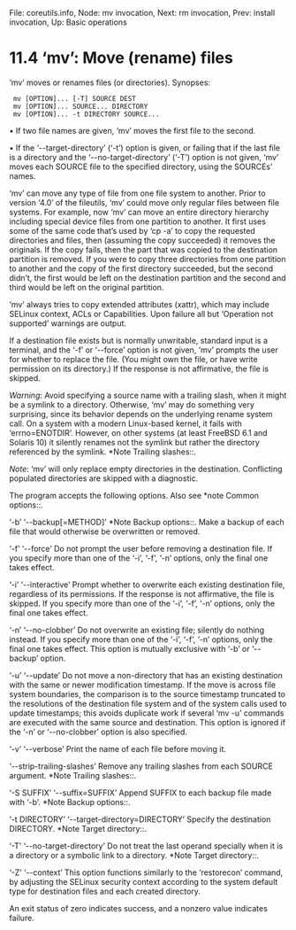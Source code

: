 File: coreutils.info,  Node: mv invocation,  Next: rm invocation,  Prev: install invocation,  Up: Basic operations

11.4 ‘mv’: Move (rename) files
==============================

‘mv’ moves or renames files (or directories).  Synopses:

     mv [OPTION]... [-T] SOURCE DEST
     mv [OPTION]... SOURCE... DIRECTORY
     mv [OPTION]... -t DIRECTORY SOURCE...

   • If two file names are given, ‘mv’ moves the first file to the
     second.

   • If the ‘--target-directory’ (‘-t’) option is given, or failing that
     if the last file is a directory and the ‘--no-target-directory’
     (‘-T’) option is not given, ‘mv’ moves each SOURCE file to the
     specified directory, using the SOURCEs’ names.

   ‘mv’ can move any type of file from one file system to another.
Prior to version ‘4.0’ of the fileutils, ‘mv’ could move only regular
files between file systems.  For example, now ‘mv’ can move an entire
directory hierarchy including special device files from one partition to
another.  It first uses some of the same code that’s used by ‘cp -a’ to
copy the requested directories and files, then (assuming the copy
succeeded) it removes the originals.  If the copy fails, then the part
that was copied to the destination partition is removed.  If you were to
copy three directories from one partition to another and the copy of the
first directory succeeded, but the second didn’t, the first would be
left on the destination partition and the second and third would be left
on the original partition.

   ‘mv’ always tries to copy extended attributes (xattr), which may
include SELinux context, ACLs or Capabilities.  Upon failure all but
‘Operation not supported’ warnings are output.

   If a destination file exists but is normally unwritable, standard
input is a terminal, and the ‘-f’ or ‘--force’ option is not given, ‘mv’
prompts the user for whether to replace the file.  (You might own the
file, or have write permission on its directory.)  If the response is
not affirmative, the file is skipped.

   _Warning_: Avoid specifying a source name with a trailing slash, when
it might be a symlink to a directory.  Otherwise, ‘mv’ may do something
very surprising, since its behavior depends on the underlying rename
system call.  On a system with a modern Linux-based kernel, it fails
with ‘errno=ENOTDIR’.  However, on other systems (at least FreeBSD 6.1
and Solaris 10) it silently renames not the symlink but rather the
directory referenced by the symlink.  *Note Trailing slashes::.

   _Note_: ‘mv’ will only replace empty directories in the destination.
Conflicting populated directories are skipped with a diagnostic.

   The program accepts the following options.  Also see *note Common
options::.

‘-b’
‘--backup[=METHOD]’
     *Note Backup options::.  Make a backup of each file that would
     otherwise be overwritten or removed.

‘-f’
‘--force’
     Do not prompt the user before removing a destination file.  If you
     specify more than one of the ‘-i’, ‘-f’, ‘-n’ options, only the
     final one takes effect.

‘-i’
‘--interactive’
     Prompt whether to overwrite each existing destination file,
     regardless of its permissions.  If the response is not affirmative,
     the file is skipped.  If you specify more than one of the ‘-i’,
     ‘-f’, ‘-n’ options, only the final one takes effect.

‘-n’
‘--no-clobber’
     Do not overwrite an existing file; silently do nothing instead.  If
     you specify more than one of the ‘-i’, ‘-f’, ‘-n’ options, only the
     final one takes effect.  This option is mutually exclusive with
     ‘-b’ or ‘--backup’ option.

‘-u’
‘--update’
     Do not move a non-directory that has an existing destination with
     the same or newer modification timestamp.  If the move is across
     file system boundaries, the comparison is to the source timestamp
     truncated to the resolutions of the destination file system and of
     the system calls used to update timestamps; this avoids duplicate
     work if several ‘mv -u’ commands are executed with the same source
     and destination.  This option is ignored if the ‘-n’ or
     ‘--no-clobber’ option is also specified.

‘-v’
‘--verbose’
     Print the name of each file before moving it.

‘--strip-trailing-slashes’
     Remove any trailing slashes from each SOURCE argument.  *Note
     Trailing slashes::.

‘-S SUFFIX’
‘--suffix=SUFFIX’
     Append SUFFIX to each backup file made with ‘-b’.  *Note Backup
     options::.

‘-t DIRECTORY’
‘--target-directory=DIRECTORY’
     Specify the destination DIRECTORY.  *Note Target directory::.

‘-T’
‘--no-target-directory’
     Do not treat the last operand specially when it is a directory or a
     symbolic link to a directory.  *Note Target directory::.

‘-Z’
‘--context’
     This option functions similarly to the ‘restorecon’ command, by
     adjusting the SELinux security context according to the system
     default type for destination files and each created directory.

   An exit status of zero indicates success, and a nonzero value
indicates failure.

